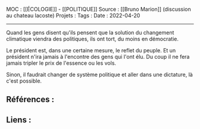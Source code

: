 MOC : [[ÉCOLOGIE]] - [[POLITIQUE]]
Source : [[Bruno Marion]] (discussion au chateau lacoste)
Projets : 
Tags : 
Date : 2022-04-20
***

Quand les gens disent qu'ils pensent que la solution du changement climatique viendra des politiques, ils ont tort, du moins en démocratie. 

Le président est, dans une certaine mesure, le reflet du peuple. 
Et un président n'ira jamais à l'encontre des gens qui l'ont élu. 
Du coup il ne fera jamais tripler le prix de l'essence ou les vols. 

Sinon, il faudrait changer de système politique et aller dans une dictature, là c'est possible.

## Références :



## Liens :

